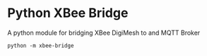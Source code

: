 # Python XBee Bridge
A python module for bridging XBee DigiMesh to and MQTT Broker

```python -m xbee-bridge```
